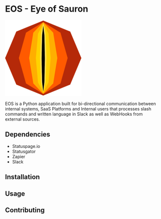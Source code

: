 # EOS - Eye of Sauron
<img src="eye.png" style="width:250px;height:250px;">

EOS is a Python application built for bi-directional communication between internal systems, SaaS Platforms and Internal users that processes slash commands and written language in Slack as well as WebHooks from external sources.

## Dependencies

- Statuspage.io
- Statusgator
- Zapier
- Slack

## Installation


## Usage


## Contributing
